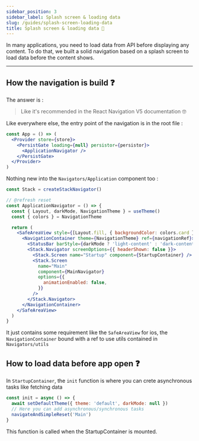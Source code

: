 ```yaml
---
sidebar_position: 3
sidebar_label: Splash screen & loading data
slug: /guides/splash-screen-loading-data
title: Splash screen & loading data 💾
---
```


In many applications, you need to load data from API before displaying any content.
To do that, we built a solid navigation based on a splash screen to load data before the content shows.

---

## How the navigation is build ❓
The answer is :

> Like it's recommended in the React Navigation V5 documentation 🤓

Like everywhere else, the entry point of the navigation is in the root file :

```jsx title="src/App.js"
const App = () => (
  <Provider store={store}>
    <PersistGate loading={null} persistor={persistor}>
      <ApplicationNavigator />
    </PersistGate>
  </Provider>
)
```

Nothing new into the `Navigators/Application` component too :

```jsx
const Stack = createStackNavigator()

// @refresh reset
const ApplicationNavigator = () => {
  const { Layout, darkMode, NavigationTheme } = useTheme()
  const { colors } = NavigationTheme

  return (
    <SafeAreaView style={[Layout.fill, { backgroundColor: colors.card }]}>
      <NavigationContainer theme={NavigationTheme} ref={navigationRef}>
        <StatusBar barStyle={darkMode ? 'light-content' : 'dark-content'} />
        <Stack.Navigator screenOptions={{ headerShown: false }}>
          <Stack.Screen name="Startup" component={StartupContainer} />
          <Stack.Screen
            name="Main"
            component={MainNavigator}
            options={{
              animationEnabled: false,
            }}
          />
        </Stack.Navigator>
      </NavigationContainer>
    </SafeAreaView>
  )
}
```
It just contains some requirement like the `SafeAreaView` for ios, 
the `NavigationContainer` bound with a ref to use utils contained in `Navigators/utils` 

## How to load data before app open ❓

In `StartupContainer`, the `init` function is where you can crete asynchronous tasks like fetching data 

```javascript
const init = async () => {
  await setDefaultTheme({ theme: 'default', darkMode: null })
  // Here you can add asynchronous/synchronous tasks
  navigateAndSimpleReset('Main')
}
```

This function is called when the StartupContainer is mounted.
